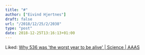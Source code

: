 ```yaml
---
title: "#"
author: ["Eivind Hjertnes"]
draft: false
url: "/2018/12/25/2/2038"
type: "post"
date: 2018-12-25T13:16:13+01:00
---
```


Liked:
[Why
536 was 'the worst year to be alive' | Science | AAAS](https://www.sciencemag.org/news/2018/11/why-536-was-worst-year-be-alive)
